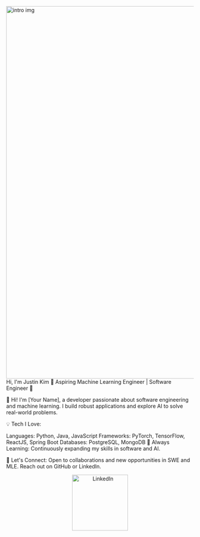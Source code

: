 <img src="https://github.com/JustinKim13/JustinKim13/assets/136923917/4aa19c00-9982-4d03-826f-ddf3feb90104" alt="intro img" width="2000" height="1000" style="margin: 0; padding: 0; border: 0;">
Hi, I'm Justin Kim
🌟 Aspiring Machine Learning Engineer | Software Engineer 🌟

👋 Hi! I'm [Your Name], a developer passionate about software engineering and machine learning. I build robust applications and explore AI to solve real-world problems.

💡 Tech I Love:

Languages: Python, Java, JavaScript
Frameworks: PyTorch, TensorFlow, ReactJS, Spring Boot
Databases: PostgreSQL, MongoDB
🌱 Always Learning: Continuously expanding my skills in software and AI.

👥 Let's Connect: Open to collaborations and new opportunities in SWE and MLE. Reach out on GitHub or LinkedIn.

<p align="center">
  <a href='https://www.linkedin.com/in/justin-kim-4a2781282/' target="_blank">
    <img src="https://upload.wikimedia.org/wikipedia/commons/thumb/a/aa/LinkedIn_2021.svg/2560px-LinkedIn_2021.svg.png" alt="LinkedIn" width="150">
  </a>
</p>
